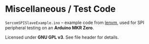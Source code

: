 # Miscellaneous / Test Code

`SercomSPISlaveExample.ino` – example code from [lenvm](https://github.com/lenvm), used for SPI peripheral testing on an **Arduino MKR Zero**.  

Licensed under **GNU GPL v3**. See file header for details.
